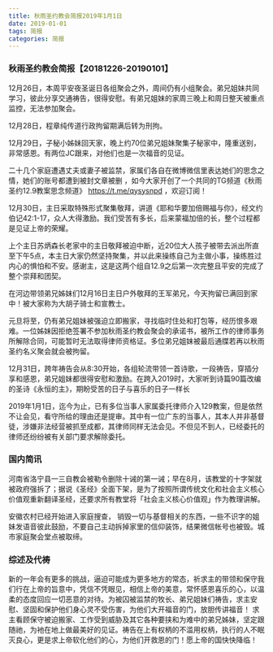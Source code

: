 ```yaml
---
title: 秋雨圣约教会简报2019年1月1日
date: 2019-01-01
tags: 简报
categories: 简报
---
```

### 秋雨圣约教会简报【20181226-20190101】

12月26日，本周平安夜圣诞日各组聚会之外，周间仍有小组聚会。弟兄姐妹共同学习，彼此分享交通祷告，很得安慰。有弟兄姐妹的家周三晚上和周日整天被重点监控，无法参加聚会。

12月28日，程章纯传道行政拘留期满后转为刑拘。

12月29日，子秘小姊妹回天家，晚上约70位弟兄姐妹聚集子秘家中，隆重送别，非常感恩。有两位JC跟来，对他们也是一次福音的见证。

二十几个家庭遭遇丈夫或妻子被监禁，家属们各自在微博微信里表达她们的思念之情，她们的账号都遭到被封文章被删 ，如今大家开创了一个共同的TG频道《秋雨圣约12.9教案思念频道》 https://t.me/qysysnpd ，欢迎订阅！

12月30日，主日采取特殊形式聚集敬拜，讲道《耶和华要加倍赐福与你》，经文约伯记42:1-17，众人大得激励。我们受苦有多长，后来蒙福加倍的长，整个过程都是见证上帝的荣耀。

上个主日苏炳森长老家中的主日敬拜被迫中断，近20位大人孩子被带去派出所直至下午5点，本主日大家仍然坚持聚集，并以此来操练自己为主做小事，操练胜过内心的惧怕和不安。感谢主，这是这两个组自12.9之后第一次完整且平安的完成了整个崇拜和团契。

在河边带领弟兄姊妹们12月16日主日户外敬拜的王军弟兄，今天拘留已满回到家中！被大家称为大胡子骑士和宣教士。

元旦将至，仍有弟兄姐妹被强迫立即搬家，寻找临时住处和打包等，经历恨多艰难。一位姊妹因拒绝签署不参加秋雨圣约教会聚会的承诺书，被所工作的律师事务所解除合同，可能暂时无法取得律师资格证。多位弟兄姐妹被最后通牒若再以秋雨圣约名义聚会就会被拘留。

12月31日，跨年祷告会从8:30开始，各组轮流带领一首诗歌，一段祷告，穿插分享和感恩，弟兄姐妹都很得安慰和激励。在跨入2019时，大家听到诗篇90篇改编的圣诗《永恒的主》，期盼受苦的日子与喜乐的日子一样长

2019年1月1日，迄今为止，已有多位当事人家属委托律师介入129教案，但是依然不让会见，看守所给的理由还是提审。其中有一位广东的当事人，其本人并非基督徒，涉嫌非法经营被抓至成都，其律师同样无法会见。不但见不到人，已经委托的律师还纷纷被有关部门要求解除委托。

### 国内简讯

河南省洛宁县一三自教会被勒令删除十诫的第一诫；早在8月，该教堂的十字架就被政府强拆了；据说《圣经》全面下架，是为了按照所谓传统文化和社会主义核心价值观重新翻译圣经，还要求所有教堂将「社会主义核心价值观」作为教理讲解。

安徽农村已经开始进入家庭搜查， 销毁一切与基督相关的东西，一些不识字的姐妹发语音彼此鼓励，不要自己主动拆掉家里的信仰装饰，结果微信帐号也被毁。城市家庭聚会堂点被取缔。

### 综述及代祷

新的一年会有更多的挑战，逼迫可能成为更多地方的常态，祈求主的带领和保守我们行在上帝的旨意中，凭信不凭眼见，相信上帝的美意，常怀感恩喜乐的心，以温柔的态度回应一切恶意的对待。为被囚被监禁的牧长、弟兄姐妹们祷告，求主安慰、坚固和保护他们身心灵不受伤害，为他们大开福音的门，放胆传讲福音！ 求主看顾保守被迫搬家、工作受到威胁及其它各种要挟和为难中的弟兄姊妹，坚定跟随祂，为衪在地上做最美好的见证。祷告在上有权柄的不滥用权柄，执行的人不眠灭良心，更是求上帝软化他们的心，为他们开救恩的门！愿上帝的国快快降临！